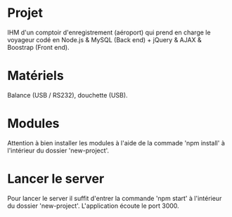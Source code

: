 # Projet
IHM d'un comptoir d'enregistrement (aéroport) qui prend en charge le voyageur codé en Node.js & MySQL (Back end) + jQuery & AJAX & Boostrap (Front end).

# Matériels
Balance (USB / RS232), douchette (USB).

# Modules
Attention à bien installer les modules à l'aide de la commade 'npm install' à l'intérieur du dossier 'new-project'.

# Lancer le server
Pour lancer le server il suffit d'entrer la commande 'npm start' à l'intérieur du dossier 'new-project'.
L'application écoute le port 3000.


